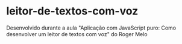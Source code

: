 # leitor-de-textos-com-voz
Desenvolvido durante a aula "Aplicação com JavaScript puro: Como desenvolver um leitor de textos com voz" do Roger Melo
